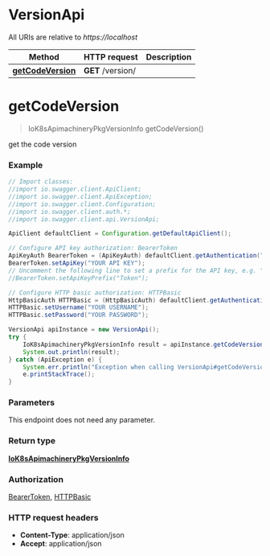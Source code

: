 # VersionApi

All URIs are relative to *https://localhost*

Method | HTTP request | Description
------------- | ------------- | -------------
[**getCodeVersion**](VersionApi.md#getCodeVersion) | **GET** /version/ | 


<a name="getCodeVersion"></a>
# **getCodeVersion**
> IoK8sApimachineryPkgVersionInfo getCodeVersion()



get the code version

### Example
```java
// Import classes:
//import io.swagger.client.ApiClient;
//import io.swagger.client.ApiException;
//import io.swagger.client.Configuration;
//import io.swagger.client.auth.*;
//import io.swagger.client.api.VersionApi;

ApiClient defaultClient = Configuration.getDefaultApiClient();

// Configure API key authorization: BearerToken
ApiKeyAuth BearerToken = (ApiKeyAuth) defaultClient.getAuthentication("BearerToken");
BearerToken.setApiKey("YOUR API KEY");
// Uncomment the following line to set a prefix for the API key, e.g. "Token" (defaults to null)
//BearerToken.setApiKeyPrefix("Token");

// Configure HTTP basic authorization: HTTPBasic
HttpBasicAuth HTTPBasic = (HttpBasicAuth) defaultClient.getAuthentication("HTTPBasic");
HTTPBasic.setUsername("YOUR USERNAME");
HTTPBasic.setPassword("YOUR PASSWORD");

VersionApi apiInstance = new VersionApi();
try {
    IoK8sApimachineryPkgVersionInfo result = apiInstance.getCodeVersion();
    System.out.println(result);
} catch (ApiException e) {
    System.err.println("Exception when calling VersionApi#getCodeVersion");
    e.printStackTrace();
}
```

### Parameters
This endpoint does not need any parameter.

### Return type

[**IoK8sApimachineryPkgVersionInfo**](IoK8sApimachineryPkgVersionInfo.md)

### Authorization

[BearerToken](../README.md#BearerToken), [HTTPBasic](../README.md#HTTPBasic)

### HTTP request headers

 - **Content-Type**: application/json
 - **Accept**: application/json

